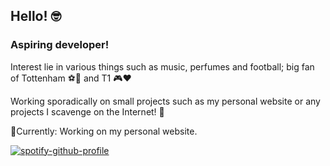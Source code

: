 ## Hello! :nerd_face:

### Aspiring developer! 
Interest lie in various things such as music, perfumes and football; big fan of Tottenham ⚽:white_heart: and T1 🎮❤️

Working sporadically on small projects such as my personal website or any projects I scavenge on the Internet! :frog:	

📍Currently: Working on my personal website.


[![spotify-github-profile](https://spotify-github-profile.vercel.app/api/view?uid=hoang-khang.le&cover_image=true&theme=novatorem&bar_color=53b14f&bar_color_cover=true)](https://github.com/kittinan/spotify-github-profile)
